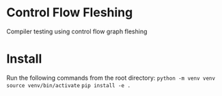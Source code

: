 # Control Flow Fleshing
Compiler testing using control flow graph fleshing

# Install
Run the following commands from the root directory:
`python -m venv venv`
`source venv/bin/activate`
`pip install -e .`

